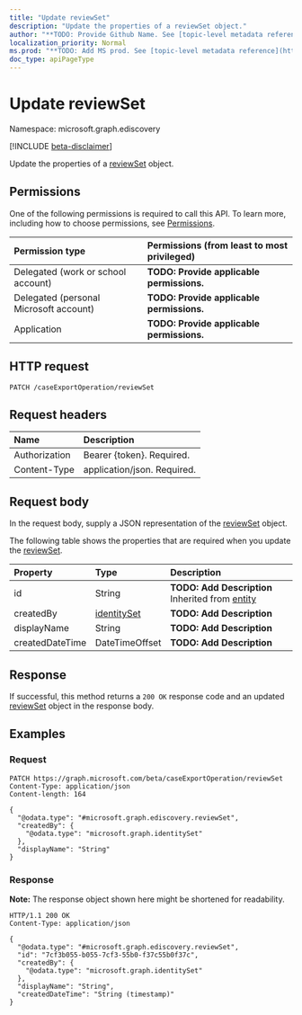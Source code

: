 ```yaml
---
title: "Update reviewSet"
description: "Update the properties of a reviewSet object."
author: "**TODO: Provide Github Name. See [topic-level metadata reference](https://msgo.azurewebsites.net/add/document/guidelines/metadata.html#topic-level-metadata)**"
localization_priority: Normal
ms.prod: "**TODO: Add MS prod. See [topic-level metadata reference](https://msgo.azurewebsites.net/add/document/guidelines/metadata.html#topic-level-metadata)**"
doc_type: apiPageType
---
```


# Update reviewSet
Namespace: microsoft.graph.ediscovery

[!INCLUDE [beta-disclaimer](../../includes/beta-disclaimer.md)]

Update the properties of a [reviewSet](../resources/ediscovery-reviewset.md) object.

## Permissions
One of the following permissions is required to call this API. To learn more, including how to choose permissions, see [Permissions](/graph/permissions-reference).

|Permission type|Permissions (from least to most privileged)|
|:---|:---|
|Delegated (work or school account)|**TODO: Provide applicable permissions.**|
|Delegated (personal Microsoft account)|**TODO: Provide applicable permissions.**|
|Application|**TODO: Provide applicable permissions.**|

## HTTP request

<!-- {
  "blockType": "ignored"
}
-->
``` http
PATCH /caseExportOperation/reviewSet
```

## Request headers
|Name|Description|
|:---|:---|
|Authorization|Bearer {token}. Required.|
|Content-Type|application/json. Required.|

## Request body
In the request body, supply a JSON representation of the [reviewSet](../resources/ediscovery-reviewset.md) object.

The following table shows the properties that are required when you update the [reviewSet](../resources/ediscovery-reviewset.md).

|Property|Type|Description|
|:---|:---|:---|
|id|String|**TODO: Add Description** Inherited from [entity](../resources/ediscovery-entity.md)|
|createdBy|[identitySet](../resources/ediscovery-identityset.md)|**TODO: Add Description**|
|displayName|String|**TODO: Add Description**|
|createdDateTime|DateTimeOffset|**TODO: Add Description**|



## Response

If successful, this method returns a `200 OK` response code and an updated [reviewSet](../resources/ediscovery-reviewset.md) object in the response body.

## Examples

### Request
<!-- {
  "blockType": "request",
  "name": "update_reviewset"
}
-->
``` http
PATCH https://graph.microsoft.com/beta/caseExportOperation/reviewSet
Content-Type: application/json
Content-length: 164

{
  "@odata.type": "#microsoft.graph.ediscovery.reviewSet",
  "createdBy": {
    "@odata.type": "microsoft.graph.identitySet"
  },
  "displayName": "String"
}
```


### Response
**Note:** The response object shown here might be shortened for readability.
<!-- {
  "blockType": "response",
  "truncated": true
}
-->
``` http
HTTP/1.1 200 OK
Content-Type: application/json

{
  "@odata.type": "#microsoft.graph.ediscovery.reviewSet",
  "id": "7cf3b055-b055-7cf3-55b0-f37c55b0f37c",
  "createdBy": {
    "@odata.type": "microsoft.graph.identitySet"
  },
  "displayName": "String",
  "createdDateTime": "String (timestamp)"
}
```

